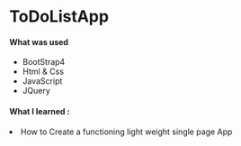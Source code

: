 # ToDoListApp
<h4> What was used </h4>
<ul>
  <li> BootStrap4 </li>
  <li> Html & Css </li>
  <li> JavaScript </li>
  <li> JQuery </li>
</ul>

<p>
  <h4> What I learned : </h4>
  <li> How to Create a functioning light weight single page App </li>
 </p>
